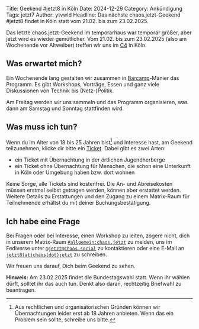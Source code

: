 Title: Geekend #jetzt8 in Köln
Date: 2024-12-29
Category: Ankündigung
Tags: jetzt7
Author: ytvwld
Headline: Das nächste chaos.jetzt-Geekend #jetzt8 findet in Köln statt vom 21.02. bis zum 23.02.2025.

Das letzte chaos.jetzt-Geekend im temporärhaus war temporär größer, aber jetzt wird es wieder gemütlicher.
Vom 21.02. bis zum 23.02.2025 (also am Wochenende vor Altweiber) treffen wir uns im [C4](https://koeln.ccc.de/) in Köln.

## Was erwartet mich?

Ein Wochenende lang gestalten wir zusammen in [Barcamp](https://de.wikipedia.org/wiki/Barcamp)-Manier das Programm.
Es gibt Workshops, Vorträge, Essen und ganz viele Diskussionen von Technik bis (Netz-)Politik.

Am Freitag werden wir uns sammeln und das Programm organisieren, was dann am Samstag und Sonntag stattfinden wird.

## Was muss ich tun?

Wenn du im Alter von 18 bis 25 Jahren bist[^1] und Interesse hast, am Geekend teilzunehmen,
klicke dir bitte ein [Ticket](http://tickets.chaos.jetzt/jetzt8). Dabei gibt es zwei Arten:

 * ein Ticket mit Übernachtung in der örtlichen Jugendherberge
 * ein Ticket ohne Übernachtung für Menschen, die schon eine Unterkunft in Köln oder Umgebung haben bzw. dort wohnen

Keine Sorge, alle Tickets sind kostenfrei.
Die An- und Abreisekosten müssen erstmal selbst getragen werden, können aber erstattet werden.
Weitere Details zu Erstattungen und den Zugang zu einem Matrix-Raum für Teilnehmende erhältst du mit deiner Buchungsbestätigung.

## Ich habe eine Frage

Bei Fragen oder bei Interesse, einen Workshop zu leiten, zögere nicht, dich in unserem Matrix-Raum
[`#allgemein:chaos.jetzt`](https://matrix.to/#/#allgemein:chaos.jetzt) zu melden, uns im Fediverse unter
[`@jetzt@chaos.social`](https://chaos.social/@jetzt) zu kontaktieren oder eine E-Mail an [`jetzt8(at)chaos(dot)jetzt`](mailto:jetzt8@chaos.jetzt?subject=Frage%20zu%20#jetzt8%20Geekend) zu schreiben.

Wir freuen uns darauf, Dich beim Geekend zu sehen.

**Hinweis:** Am 23.02.2025 findet die Bundestagswahl statt. Wenn ihr wählen dürft, solltet ihr das auch tun.
Denkt also daran, rechtzeitig Briefwahl zu beantragen.

[^1]: Aus rechtlichen und organisatorischen Gründen können wir Übernachtungen
leider erst ab 18 Jahren anbieten. Wenn das ein Problem sein sollte, schreibe uns bitte.
